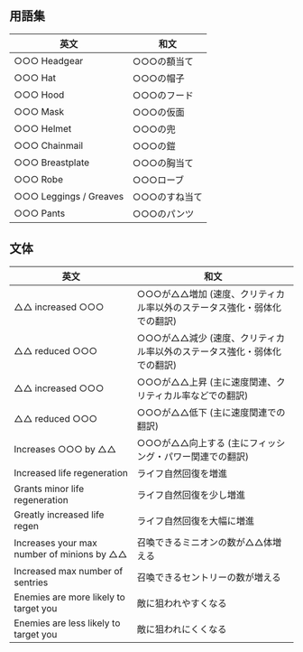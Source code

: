 ## 用語集

| 英文                   | 和文          |
| ---------------------- | ------------- |
| ○○○ Headgear           | ○○○の額当て   |
| ○○○ Hat                | ○○○の帽子     |
| ○○○ Hood               | ○○○のフード   |
| ○○○ Mask               | ○○○の仮面     |
| ○○○ Helmet             | ○○○の兜       |
| ○○○ Chainmail          | ○○○の鎧 　　  |
| ○○○ Breastplate        | ○○○の胸当て   |
| ○○○ Robe               | ○○○ローブ     |
| ○○○ Leggings / Greaves | ○○○のすね当て |
| ○○○ Pants              | ○○○のパンツ   |

## 文体

| 英文                                       | 和文                                                                   |
| ------------------------------------------ | ---------------------------------------------------------------------- |
| △△ increased ○○○                           | ○○○が△△増加 (速度、クリティカル率以外のステータス強化・弱体化での翻訳) |
| △△ reduced ○○○                             | ○○○が△△減少 (速度、クリティカル率以外のステータス強化・弱体化での翻訳) |
| △△ increased ○○○                           | ○○○が△△上昇 (主に速度関連、クリティカル率などでの翻訳)                 |
| △△ reduced ○○○                             | ○○○が△△低下 (主に速度関連での翻訳)                                     |
| Increases ○○○ by △△                        | ○○○が△△向上する (主にフィッシング・パワー関連での翻訳)                 |
| Increased life regeneration                | ライフ自然回復を増進                                                   |
| Grants minor life regeneration             | ライフ自然回復を少し増進                                               |
| Greatly increased life regen               | ライフ自然回復を大幅に増進                                             |
| Increases your max number of minions by △△ | 召喚できるミニオンの数が△△体増える                                     |
| Increased max number of sentries           | 召喚できるセントリーの数が増える                                       |
| Enemies are more likely to target you      | 敵に狙われやすくなる                                                   |
| Enemies are less likely to target you      | 敵に狙われにくくなる                                                   |
